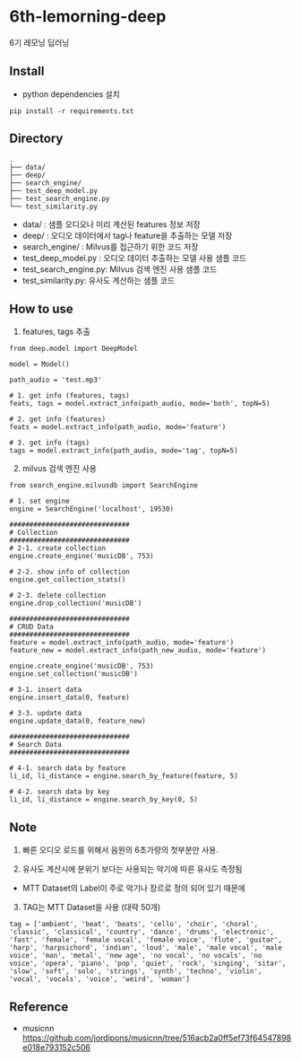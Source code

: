 # 6th-lemorning-deep

6기 레모닝 딥러닝

## Install

- python dependencies 설치

```
pip install -r requirements.txt
```

## Directory

```
.
├── data/
├── deep/
├── search_engine/
├── test_deep_model.py
├── test_search_engine.py
└── test_similarity.py

```

- data/ : 샘플 오디오나 미리 계산된 features 정보 저장
- deep/ : 오디오 데이터에서 tag나 feature을 추출하는 모델 저장
- search_engine/ : Milvus를 접근하기 위한 코드 저장
- test_deep_model.py : 오디오 데이터 추출하는 모델 사용 샘플 코드
- test_search_engine.py: Milvus 검색 엔진 사용 샘플 코드
- test_similarity.py: 유사도 계산하는 샘플 코드

## How to use

1. features, tags 추출

```
from deep.model import DeepModel

model = Model()

path_audio = 'test.mp3'

# 1. get info (features, tags)
feats, tags = model.extract_info(path_audio, mode='both', topN=5)

# 2. get info (features)
feats = model.extract_info(path_audio, mode='feature')

# 3. get info (tags)
tags = model.extract_info(path_audio, mode='tag', topN=5)
```

2. milvus 검색 엔진 사용
```
from search_engine.milvusdb import SearchEngine

# 1. set engine
engine = SearchEngine('localhost', 19530)

##############################
# Collection
##############################
# 2-1. create collection 
engine.create_engine('musicDB', 753)

# 2-2. show info of collection 
engine.get_collection_stats()

# 2-3. delete collection
engine.drop_collection('musicDB')

##############################
# CRUD Data
##############################
feature = model.extract_info(path_audio, mode='feature')
feature_new = model.extract_info(path_new_audio, mode='feature')

engine.create_engine('musicDB', 753)
engine.set_collection('musicDB')

# 3-1. insert data
engine.insert_data(0, feature)

# 3-3. update data
engine.update_data(0, feature_new)

##############################
# Search Data
##############################

# 4-1. search data by feature
li_id, li_distance = engine.search_by_feature(feature, 5)

# 4-2. search data by key
li_id, li_distance = engine.search_by_key(0, 5)    
```

## Note

1. 빠른 오디오 로드를 위해서 음원의 6초가량의 첫부분만 사용.

2. 유사도 계산시에 분위기 보다는 사용되는 악기에 따른 유사도 측정됨

- MTT Dataset의 Label이 주로 악기나 장르로 정의 되어 있기 때문에

3. TAG는 MTT Dataset을 사용 (대략 50개)

```
tag = ['ambient', 'beat', 'beats', 'cello', 'choir', 'choral', 'classic', 'classical', 'country', 'dance', 'drums', 'electronic', 'fast', 'female', 'female vocal', 'female voice', 'flute', 'guitar', 'harp', 'harpsichord', 'indian', 'loud', 'male', 'male vocal', 'male voice', 'man', 'metal', 'new age', 'no vocal', 'no vocals', 'no voice', 'opera', 'piano', 'pop', 'quiet', 'rock', 'singing', 'sitar', 'slow', 'soft', 'solo', 'strings', 'synth', 'techno', 'violin', 'vocal', 'vocals', 'voice', 'weird', 'woman']
```

## Reference

- musicnn
  https://github.com/jordipons/musicnn/tree/516acb2a0ff5ef73f64547898e018e793152c506
